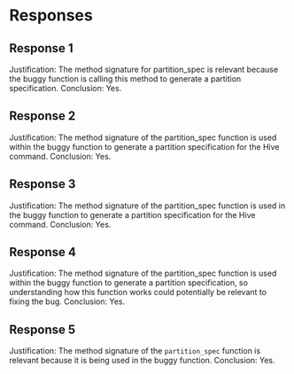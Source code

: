 # Responses
## Response 1
Justification: The method signature for partition_spec is relevant because the buggy function is calling this method to generate a partition specification.
Conclusion: Yes.

## Response 2
Justification: The method signature of the partition_spec function is used within the buggy function to generate a partition specification for the Hive command.
Conclusion: Yes.

## Response 3
Justification: The method signature of the partition_spec function is used in the buggy function to generate a partition specification for the Hive command.
Conclusion: Yes.

## Response 4
Justification: The method signature of the partition_spec function is used within the buggy function to generate a partition specification, so understanding how this function works could potentially be relevant to fixing the bug.
Conclusion: Yes.

## Response 5
Justification: The method signature of the `partition_spec` function is relevant because it is being used in the buggy function.
Conclusion: Yes.

